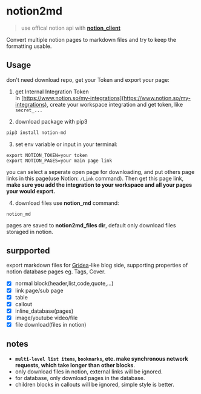 # notion2md

> use offical notion api with [**notion_client**](https://github.com/ramnes/notion-sdk-py)

Convert multiple notion pages to markdown files and try to keep the formatting usable.

## Usage

don't need download repo, get your Token and export your page:

1. get Internal Integration Token  
   In [https://www.notion.so/my-integrations](https://www.notion.so/my-integrations), create your workspace integration and get token, like `secret_...`

2. download package with pip3

```python
pip3 install notion-md
```

3. set env variable or input in your terminal:

```shell
export NOTION_TOKEN=your token
export NOTION_PAGES=your main page link
```

you can select a seperate open page for downloading, and put others page links in this page(use Notion: `/Link` command). Then get this page link, **make sure you add the integration to your workspace and all your pages your would export.**

4. download files use **notion_md** command:

```shell
notion_md
```

pages are saved to **notion2md_files dir**, default only download files storaged in notion.

## surpported

export markdown files for [Gridea](https://gridea.dev/)-like blog side, supporting properties of notion database pages eg. Tags, Cover.

- [x] normal block(header,list,code,quote,...)
- [x] link page/sub page
- [x] table
- [x] callout
- [x] inline_database(pages)
- [x] image/youtube video/file
- [x] file download(files in notion)

## notes

- **`multi-level list items`, `bookmarks`, etc. make synchronous network requests, which take longer than other blocks**.
- only download files in notion, external links will be ignored.
- for database, only download pages in the database.
- children blocks in callouts will be ignored, simple style is better.

